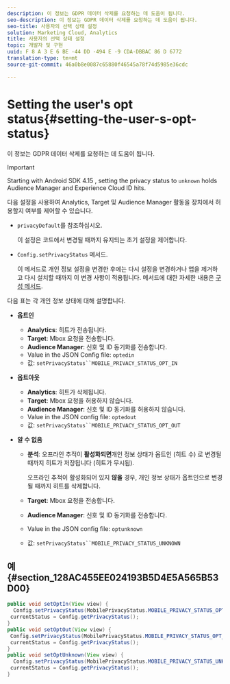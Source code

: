 ```yaml
---
description: 이 정보는 GDPR 데이터 삭제를 요청하는 데 도움이 됩니다.
seo-description: 이 정보는 GDPR 데이터 삭제를 요청하는 데 도움이 됩니다.
seo-title: 사용자의 선택 상태 설정
solution: Marketing Cloud, Analytics
title: 사용자의 선택 상태 설정
topic: 개발자 및 구현
uuid: F 8 A 3 E 6 BE -44 DD -494 E -9 CDA-DBBAC 86 D 6772
translation-type: tm+mt
source-git-commit: 46a0b8e0087c65880f46545a78f74d5985e36cdc

---
```



# Setting the user's opt status{#setting-the-user-s-opt-status}

이 정보는 GDPR 데이터 삭제를 요청하는 데 도움이 됩니다.

>[!IMPORTANT]
>
>Starting with Android SDK 4.15 , setting the privacy status to `unknown` holds Audience Manager and Experience Cloud ID hits.

다음 설정을 사용하여 Analytics, Target 및 Audience Manager 활동을 장치에서 허용할지 여부를 제어할 수 있습니다.

* `privacyDefault`[](/help/android/configuration/json-config/json-config.md)를 참조하십시오.

   이 설정은 코드에서 변경될 때까지 유지되는 초기 설정을 제어합니다.

* `Config.setPrivacyStatus` 메서드.

   이 메서드로 개인 정보 설정을 변경한 후에는 다시 설정을 변경하거나 앱을 제거하고 다시 설치할 때까지 이 변경 사항이 적용됩니다. 메서드에 대한 자세한 내용은 [구성 메서드](/help/android/configuration/methods.md).

다음 표는 각 개인 정보 상태에 대해 설명합니다.

* **옵트인**

   * **Analytics**: 히트가 전송됩니다.
   * **Target**: Mbox 요청을 전송합니다.
   * **Audience Manager**: 신호 및 ID 동기화를 전송합니다.
   * Value in the JSON Config file: `optedin`
   * 값: `setPrivacyStatus``MOBILE_PRIVACY_STATUS_OPT_IN`

* **옵트아웃**

   * **Analytics**: 히트가 삭제됩니다.
   * **Target**: Mbox 요청을 허용하지 않습니다.
   * **Audience Manager**: 신호 및 ID 동기화를 허용하지 않습니다.
   * Value in the JSON config file: `optedout`
   * 값: `setPrivacyStatus``MOBILE_PRIVACY_STATUS_OPT_OUT`

* **알 수 없음**

   * **분석**: 오프라인 추적이 **활성화되면**&#x200B;개인 정보 상태가 옵트인 (히트 수) 로 변경될 때까지 히트가 저장됩니다 (히트가 무시됨).

      오프라인 추적이 활성화되어 있지 <b>않을</b> 경우, 개인 정보 상태가 옵트인으로 변경될 때까지 히트를 삭제합니다.
   * **Target**: Mbox 요청을 전송합니다.
   * **Audience Manager**: 신호 및 ID 동기화를 전송합니다.
   * Value in the JSON config file: `optunknown`
   * 값: `setPrivacyStatus``MOBILE_PRIVACY_STATUS_UNKNOWN`

## 예 {#section_128AC455EE024193B5D4E5A565B53D00}

```java
public void setOptIn(View view) { 
  Config.setPrivacyStatus(MobilePrivacyStatus.MOBILE_PRIVACY_STATUS_OPT_IN); 
 currentStatus = Config.getPrivacyStatus(); 
} 
public void setOptOut(View view) { 
 Config.setPrivacyStatus(MobilePrivacyStatus.MOBILE_PRIVACY_STATUS_OPT_OUT); 
 currentStatus = Config.getPrivacyStatus(); 
} 
public void setOptUnknown(View view) { 
  Config.setPrivacyStatus(MobilePrivacyStatus.MOBILE_PRIVACY_STATUS_UNKNOWN); 
 currentStatus = Config.getPrivacyStatus(); 
}
```

